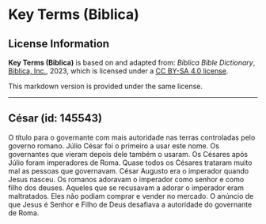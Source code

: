# Key Terms (Biblica)

## License Information

**Key Terms (Biblica)** is based on and adapted from: _Biblica Bible Dictionary_, [Biblica, Inc.](https://www.biblica.com/), 2023, which is licensed under a [CC BY-SA 4.0 license](https://creativecommons.org/licenses/by-sa/4.0/legalcode.en).

This markdown version is provided under the same license.



--------------------------------

## César (id: 145543)

O título para o governante com mais autoridade nas terras controladas pelo governo romano. Júlio César foi o primeiro a usar este nome. Os governantes que vieram depois dele também o usaram. Os Césares após Júlio foram imperadores de Roma. Quase todos os Césares trataram muito mal as pessoas que governavam. César Augusto era o imperador quando Jesus nasceu. Os romanos adoravam o imperador como senhor e como filho dos deuses. Aqueles que se recusavam a adorar o imperador eram maltratados. Eles não podiam comprar e vender no mercado. O anúncio de que Jesus é Senhor e Filho de Deus desafiava a autoridade do governante de Roma.


